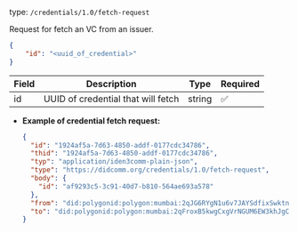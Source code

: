 
type: `/credentials/1.0/fetch-request`

Request for fetch an VC from an issuer.

```json
{
	"id": "<uuid_of_credential>"
}
```

| Field | Description | Type | Required |
| --- | --- | --- | --- |
| id | UUID of credential that will fetch | string | ✅ |

- **Example of credential fetch request:**
    
    ```json
    {
      "id": "1924af5a-7d63-4850-addf-0177cdc34786",
      "thid": "1924af5a-7d63-4850-addf-0177cdc34786",
      "typ": "application/iden3comm-plain-json",
      "type": "https://didcomm.org/credentials/1.0/fetch-request",
      "body": {
        "id": "af9293c5-3c91-40d7-b810-564ae693a578"
      },
      "from": "did:polygonid:polygon:mumbai:2qJG6RYgN1u6v7JAYSdfixSwktnZ7hMzd4t21SCdNu",
      "to": "did:polygonid:polygon:mumbai:2qFroxB5kwgCxgVrNGUM6EW3khJgCdHHnKTr3VnTcp"
    }
    ```
